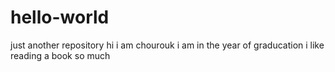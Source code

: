# hello-world
just another repository
hi i am chourouk 
i am in the year of graducation 
i like reading a book so much 
